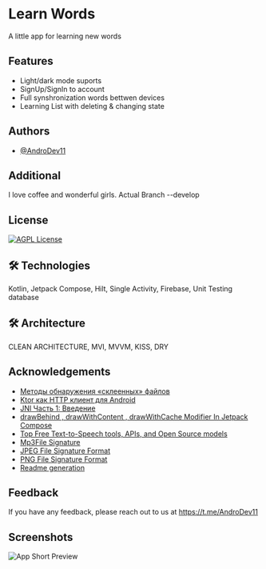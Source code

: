 
# Learn Words

A little app for learning new words


## Features

- Light/dark mode suports
- SignUp/SignIn to account
- Full synshronization words bettwen devices
- Learning List with deleting & changing state  


## Authors

- [@AndroDev11](https://t.me/AndroDev11)

## Additional

I love coffee and wonderful girls. Actual Branch --develop


## License
[![AGPL License](https://img.shields.io/badge/license-AGPL-red.svg)](http://www.gnu.org/licenses/agpl-3.0)


## 🛠 Technologies
Kotlin, Jetpack Compose, Hilt, Single Activity, Firebase, Unit Testing database

## 🛠 Architecture
CLEAN ARCHITECTURE, MVI, MVVM, KISS, DRY


## Acknowledgements

 - [Методы обнаружения «склеенных» файлов](https://habr.com/ru/companies/infowatch/articles/337084/)
 - [Ktor как HTTP клиент для Android](https://habr.com/ru/articles/432310/)
 - [JNI Часть 1: Введение](https://habr.com/ru/articles/432310/)
 - [drawBehind , drawWithContent , drawWithCache Modifier In Jetpack Compose](https://nameisjayant.medium.com/drawbehind-drawwithcontent-drawwithcache-modifier-in-jetpack-compose-c110108d4c5d)
 - [Top Free Text-to-Speech tools, APIs, and Open Source models](https://edenai.medium.com/top-free-text-to-speech-tools-apis-and-open-source-models-351b112d33f7)
 - [Mp3File Signature](https://chat.openai.com)
 - [JPEG File Signature Format](https://en.wikipedia.org/wiki/JPEG_File_Interchange_Format)
 - [PNG File Signature Format](Reserch)
 - [Readme generation](https://readme.so/editor)


## Feedback

If you have any feedback, please reach out to us at https://t.me/AndroDev11

## Screenshots

![App Short Preview](https://drive.google.com/file/d/1IcbfnBk2KEV2ZZny40BKLZnffxtW1UHf/view?usp=sharing)

